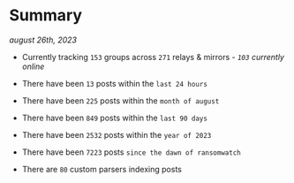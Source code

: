
# Summary
_august 26th, 2023_

- Currently tracking `153` groups across `271` relays & mirrors - _`103` currently online_

- There have been `13` posts within the `last 24 hours`

- There have been `225` posts within the `month of august`

- There have been `849` posts within the `last 90 days`

- There have been `2532` posts within the `year of 2023`

- There have been `7223` posts `since the dawn of ransomwatch`

- There are `80` custom parsers indexing posts
